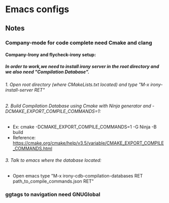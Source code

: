 # Emacs configs
## Notes
### Company-mode for code complete need Cmake and clang
#### Company-Irony and flycheck-irony setup:
##### In order to work,we need to install irony server in the root directory and we also need "Compilation Database". 
###### 1. Open root directory (where CMakeLists.txt located) and type "M-x irony-install-server RET"
###### 2. Build Compilation Database using Cmake with Ninja generator and -DCMAKE_EXPORT_COMPILE_COMMANDS=1: 
* Ex: cmake -DCMAKE_EXPORT_COMPILE_COMMANDS=1 -G Ninja -B build
* Reference: https://cmake.org/cmake/help/v3.5/variable/CMAKE_EXPORT_COMPILE_COMMANDS.html
###### 3. Talk to emacs where the database located:
* Open emacs type "M-x irony-cdb-compilation-databases RET path_to_compile_commands.json RET"
### ggtags to navigation need GNUGlobal
